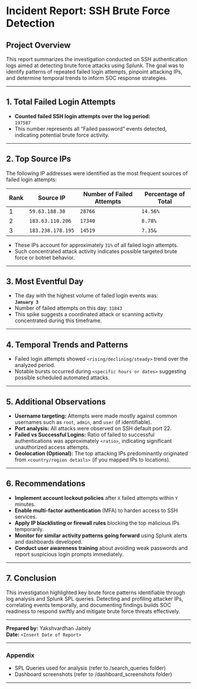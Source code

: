 # Incident Report: SSH Brute Force Detection

## Project Overview
This report summarizes the investigation conducted on SSH authentication logs aimed at detecting brute force attacks using Splunk. The goal was to identify patterns of repeated failed login attempts, pinpoint attacking IPs, and determine temporal trends to inform SOC response strategies.

---

## 1. Total Failed Login Attempts
- **Counted failed SSH login attempts over the log period:**  
  `197587`  
- This number represents all “Failed password” events detected, indicating potential brute force activity.

---

## 2. Top Source IPs
The following IP addresses were identified as the most frequent sources of failed login attempts:

| Rank | Source IP       | Number of Failed Attempts | Percentage of Total |
|-------|----------------|--------------------------|--------------------|
| 1     | `59.63.188.30`  |     `28766`             | `14.56%`           |
| 2     |`183.63.110.206` |     `17340`             | `8.78%`            |
| 3     |`183.238.178.195`|     `14519`             | `7.35&`             |

- These IPs account for approximately `31%` of all failed login attempts.
- Such concentrated attack activity indicates possible targeted brute force or botnet behavior.

---

## 3. Most Eventful Day
- The day with the highest volume of failed login events was:  
  **`January 3`**  
- Number of failed attempts on this day: `31843`  
- This spike suggests a coordinated attack or scanning activity concentrated during this timeframe.
  
---

## 4. Temporal Trends and Patterns
- Failed login attempts showed `<rising/declining/steady>` trend over the analyzed period.
- Notable bursts occurred during `<specific hours or dates>` suggesting possible scheduled automated attacks.
  
---

## 5. Additional Observations
- **Username targeting:** Attempts were made mostly against common usernames such as `root`, `admin`, and `user` (if identifiable).
- **Port analysis:** All attacks were observed on SSH default port 22.
- **Failed vs Successful Logins:** Ratio of failed to successful authentications was approximately `<ratio>`, indicating significant unauthorized access attempts.
- **Geolocation (Optional):** The top attacking IPs predominantly originated from `<country/region details>` (if you mapped IPs to locations).

---

## 6. Recommendations
- **Implement account lockout policies** after `X` failed attempts within `Y` minutes.
- **Enable multi-factor authentication** (MFA) to harden access to SSH services.
- **Apply IP blacklisting or firewall rules** blocking the top malicious IPs temporarily.
- **Monitor for similar activity patterns going forward** using Splunk alerts and dashboards developed.
- **Conduct user awareness training** about avoiding weak passwords and report suspicious login prompts immediately.

---

## 7. Conclusion
This investigation highlighted key brute force patterns identifiable through log analysis and Splunk SPL queries. Detecting and profiling attacker IPs, correlating events temporally, and documenting findings builds SOC readiness to respond swiftly and mitigate brute force threats effectively.

---

**Prepared by:** Yakshvardhan Jaitely  
**Date:** `<Insert Date of Report>`

---

### Appendix
- SPL Queries used for analysis (refer to /search_queries folder)
- Dashboard screenshots (refer to /dashboard_screenshots folder)

---

